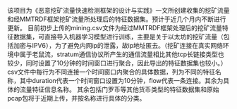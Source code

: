 该项目为《恶意挖矿流量快速检测框架的设计与实践》一文所创建收集的挖矿流量和经MMTRDF框架挖矿流量所处理后的特征数据集。预计于近几个月内不断进行更新。
目前初步上传的mining.csv文件为经过MMTRDF框架处理后的挖矿流量特征数据集，可直接导入机器学习模型进行训练，主要是关于以太坊的挖矿流量（包括加密与IPV6），为了避免内网ip的泄露，故ip地址匿去。（挖矿连接在真实网络环境中属于老鼠流，stratum通信协议所产生的通信流量相比其他tcp长链接类型也较少，同时设置了10分钟的时间窗口进行聚合，因此导出的特征数据集也较小。）
csv文件中每行为不同连接一个时间窗口内聚合的具体数据，列为不同的特征名称，其中duration代表一个时间窗口设置为10分钟，flow代表一条连接。其余为具体的流量特征信息名称。
其余包括门罗币等其他货币类型的特征数据集和原始pcap包将于近期上传，并按名称进行具体的分类。
